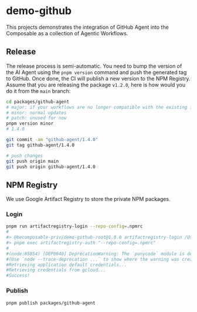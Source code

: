 # demo-github

This projects demonstrates the integration of GitHub Agent into the Composable as a collection of Agentic Workflows.

## Release

The release process is semi-automatic. You need to bump the version of the AI Agent using the `pnpm version` command and push the generated tag to GitHub. Once done, the CI will publish a new version to the NPM Registry. Assume that you are releasing the package `v1.2.0`, here is how would you do it from the `main` branch:

```sh
cd packages/github-agent
# major: if your workflows are no longer compatible with the existing format
# minor: normal updates
# patch: unused for now
pnpm version minor
# 1.4.0

git commit -am "github-agent/1.4.0"
git tag github-agent/1.4.0

# push changes
git push origin main
git push origin github-agent/1.4.0
```

## NPM Registry

We use Google Artifact Registry to store the private NPM packages.

### Login

```sh
pnpm run artifactregistry-login --repo-config=.npmrc
#
#> @becomposable-priv/demo-github-root@1.0.0 artifactregistry-login /Users/mincong/github/demo-github
#> pnpm exec artifactregistry-auth "--repo-config=.npmrc"
#
#(node:85854) [DEP0040] DeprecationWarning: The `punycode` module is deprecated. Please use a userland alternative instead.
#(Use `node --trace-deprecation ...` to show where the warning was created)
#Retrieving application default credentials...
#Retrieving credentials from gcloud...
#Success!
```

### Publish

```sh
pnpm publish packages/github-agent
```
